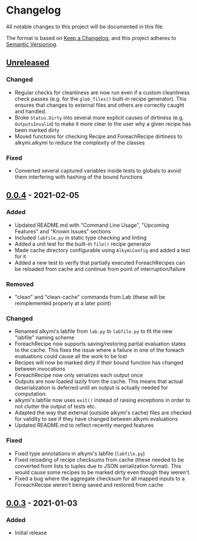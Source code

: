 # Changelog
All notable changes to this project will be documented in this file.

The format is based on [Keep a Changelog](https://keepachangelog.com/en/1.0.0/),
and this project adheres to [Semantic Versioning](https://semver.org/spec/v2.0.0.html).

## [Unreleased]

### Changed
- Regular checks for cleanliness are now run even if a custom cleanliness check passes (e.g. for the `glob_files()`
built-in recipe generator). This ensures that changes to external files and others are correctly caught and handled.
- Broke `Status.Dirty` into several more explicit causes of dirtiness (e.g. `OutputsInvalid`) to make it more clear to
the user why a given recipe has been marked dirty
- Moved functions for checking Recipe and ForeachRecipe dirtiness to alkymi.alkymi to reduce the complexity of the
  classes

### Fixed
- Converted several captured variables inside tests to globals to avoid them interfering with hashing of the bound
functions

## [0.0.4] - 2021-02-05
### Added
- Updated README.md with "Command Line Usage", "Upcoming Features" and "Known Issues" sections
- Included `labfile.py` in static type checking and linting
- Added a unit test for the built-in `file()` recipe generator
- Made cache directory configurable using `AlkymiConfig` and added a test for it
- Added a new test to verify that partially executed ForeachRecipes can be reloaded from cache and continue from point
of interruption/failure

### Removed
- "clean" and "clean-cache" commands from Lab (these will be reimplemented properly at a later point)

### Changed
- Renamed alkymi's labfile from `lab.py` to `labfile.py` to fit the new "labfile" naming scheme
- ForeachRecipe now supports saving/restoring partial evaluation states to the cache. This fixes the issue where a
failure in one of the foreach evaluations could cause all the work to be lost
- Recipes will now be marked dirty if their bound function has changed between invocations
- ForeachRecipe now only serializes each output once
- Outputs are now loaded lazily from the cache. This means that actual deserialization is deferred until an output is
actually needed for computation.
- alkymi's labfile now uses `exit()` instead of raising exceptions in order to not clutter the output of tests etc.
- Adapted the way that external (outside alkymi's cache) files are checked for validity to see if they have changed
between alkymi evaluations
- Updated README.md to reflect recently merged features

### Fixed
- Fixed type annotations in alkymi's labfile (`labfile.py`)
- Fixed reloading of recipe checksums from cache (these needed to be converted from lists to tuples due to JSON
serialization format). This would cause some recipes to be marked dirty even though they weren't.
- Fixed a bug where the aggregate checksum for all mapped inputs to a ForeachRecipe weren't being saved and restored
from cache

## [0.0.3] - 2021-01-03
### Added
- Initial release

[Unreleased]: https://github.com/MathiasStokholm/alkymi/compare/v0.0.4...HEAD
[0.0.4]: https://github.com/MathiasStokholm/alkymi/compare/v0.0.3...v0.0.4
[0.0.3]: https://github.com/MathiasStokholm/alkymi/releases/tag/v0.0.3
